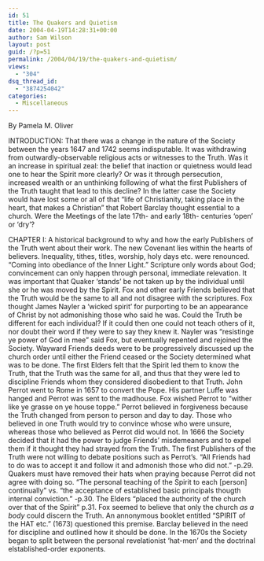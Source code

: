 ```yaml
---
id: 51
title: The Quakers and Quietism
date: 2004-04-19T14:28:31+00:00
author: Sam Wilson
layout: post
guid: /?p=51
permalink: /2004/04/19/the-quakers-and-quietism/
views:
  - "304"
dsq_thread_id:
  - "3874254042"
categories:
  - Miscellaneous
---
```

By Pamela M. Oliver

INTRODUCTION: That there was a change in the nature of the Society between the years 1647 and 1742 seems indisputable. It was withdrawing from outwardly-observable religious acts or witnesses to the Truth. Was it an increase in spiritual zeal: the belief that inaction or quietness would lead one to hear the Spirit more clearly? Or was it through persecution, increased wealth or an unthinking following of what the first Publishers of the Truth taught that lead to this decline? In the latter case the Society would have lost some or all of that &#8220;life of Christianity, taking place in the heart, that makes a Christian&#8221; that Robert Barclay thought essential to a church. Were the Meetings of the late 17th- and early 18th- centuries &#8216;open&#8217; or &#8216;dry&#8217;?

CHAPTER I: A historical background to why and how the early Publishers of the Truth went about their work. The new Covenant lies within the hearts of believers. Inequality, tithes, titles, worship, holy days etc. were renounced. &#8220;Coming into obediance of the Inner Light.&#8221; Scripture only words about God; convincement can only happen through personal, immediate relevation. It was important that Quaker &#8216;stands&#8217; be not taken up by the individual until she or he was moved by the Spirit. Fox and other early Friends believed that the Truth would be the same to all and not disagree with the scriptures. Fox thought James Nayler a &#8216;wicked spirit&#8217; for purporting to be an appearance of Christ by not admonishing those who said he was. Could the Truth be different for each individual? If it could then one could not teach others of it, nor doubt their word if they were to say they knew it. Nayler was &#8220;resistinge ye power of God in mee&#8221; said Fox, but eventually repented and rejoined the Society. Wayward Friends deeds were to be progressively discussed up the church order until either the Friend ceased or the Society determined what was to be done. The first Elders felt that the Spirit led them to know the Truth, that the Truth was the same for all, and thus that they were led to discipline Friends whom they considered disobedient to that Truth. John Perrot went to Rome in 1657 to convert the Pope. His partner Luffe was hanged and Perrot was sent to the madhouse. Fox wished Perrot to &#8220;wither like ye grasse on ye house toppe.&#8221; Perrot believed in forgiveness because the Truth changed from person to person and day to day. Those who believed in one Truth would try to convince whose who were unsure, whereas those who believed as Perrot did would not. In 1666 the Society decided that it had the power to judge Friends&#8217; misdemeaners and to expel them if it thought they had strayed from the Truth. The first Publishers of the Truth were not willing to debate positions such as Perrot&#8217;s. &#8220;All Friends had to do was to accept it and follow it and admonish those who did not.&#8221; -p.29. Quakers must have removed their hats when praying because Perrot did not agree with doing so. &#8220;The personal teaching of the Spirit to each [person] continually&#8221; vs. &#8220;the acceptance of established basic principals thougth internal conviction.&#8221; -p.30. The Elders &#8220;placed the authority of the church over that of the Spirit&#8221; p.31. Fox seemed to believe that only the church _as a body_ could discern the Truth. An annonymous booklet entitled &#8220;SPIRIT of the HAT etc.&#8221; (1673) questioned this premise. Barclay believed in the need for discipline and outlined how it should be done. In the 1670s the Society began to split between the personal revelationist &#8216;hat-men&#8217; and the doctrinal elstablished-order exponents.
